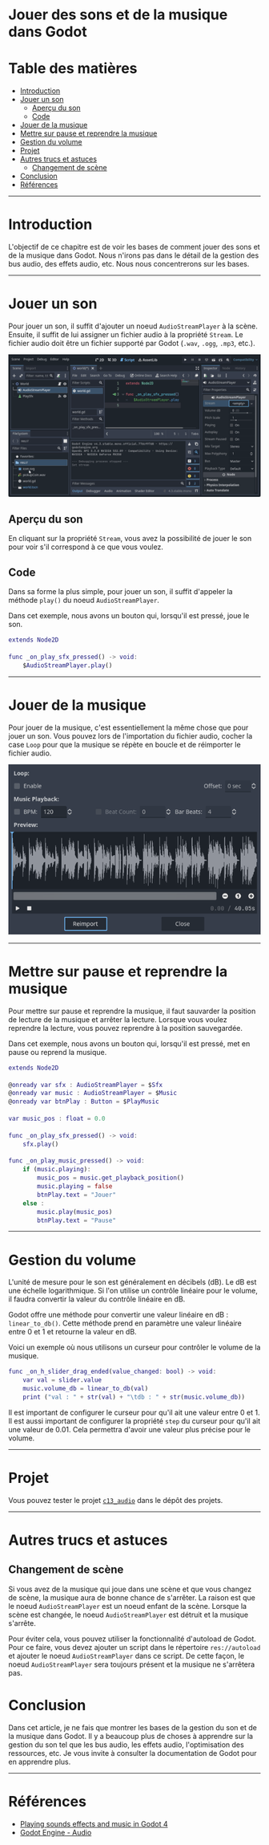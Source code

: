# Jouer des sons et de la musique dans Godot <!-- omit in toc -->

# Table des matières <!-- omit in toc -->
- [Introduction](#introduction)
- [Jouer un son](#jouer-un-son)
	- [Aperçu du son](#aperçu-du-son)
	- [Code](#code)
- [Jouer de la musique](#jouer-de-la-musique)
- [Mettre sur pause et reprendre la musique](#mettre-sur-pause-et-reprendre-la-musique)
- [Gestion du volume](#gestion-du-volume)
- [Projet](#projet)
- [Autres trucs et astuces](#autres-trucs-et-astuces)
	- [Changement de scène](#changement-de-scène)
- [Conclusion](#conclusion)
- [Références](#références)

---
# Introduction
L'objectif de ce chapitre est de voir les bases de comment jouer des sons et de la musique dans Godot. Nous n'irons pas dans le détail de la gestion des bus audio, des effets audio, etc. Nous nous concentrerons sur les bases.

---

# Jouer un son
Pour jouer un son, il suffit d'ajouter un noeud `AudioStreamPlayer` à la scène. Ensuite, il suffit de lui assigner un fichier audio à la propriété `Stream`. Le fichier audio doit être un fichier supporté par Godot (`.wav`, `.ogg`, `.mp3`, etc.).

![alt text](assets/set_stream.gif)

## Aperçu du son
En cliquant sur la propriété `Stream`, vous avez la possibilité de jouer le son pour voir s'il correspond à ce que vous voulez.

## Code
Dans sa forme la plus simple, pour jouer un son, il suffit d'appeler la méthode `play()` du noeud `AudioStreamPlayer`.

Dans cet exemple, nous avons un bouton qui, lorsqu'il est pressé, joue le son.

```gd
extends Node2D

func _on_play_sfx_pressed() -> void:
	$AudioStreamPlayer.play()

```

---

# Jouer de la musique
Pour jouer de la musique, c'est essentiellement la même chose que pour jouer un son. Vous pouvez lors de l'importation du fichier audio, cocher la case `Loop` pour que la musique se répète en boucle et de réimporter le fichier audio.

![alt text](assets/import_music.png)

---

# Mettre sur pause et reprendre la musique
Pour mettre sur pause et reprendre la musique, il faut sauvarder la position de lecture de la musique et arrêter la lecture. Lorsque vous voulez reprendre la lecture, vous pouvez reprendre à la position sauvegardée.

Dans cet exemple, nous avons un bouton qui, lorsqu'il est pressé, met en pause ou reprend la musique.

```gd
extends Node2D

@onready var sfx : AudioStreamPlayer = $Sfx
@onready var music : AudioStreamPlayer = $Music
@onready var btnPlay : Button = $PlayMusic

var music_pos : float = 0.0

func _on_play_sfx_pressed() -> void:
	sfx.play()

func _on_play_music_pressed() -> void:
	if (music.playing):
		music_pos = music.get_playback_position()
		music.playing = false
		btnPlay.text = "Jouer"
	else :
		music.play(music_pos)
		btnPlay.text = "Pause"

```

---

# Gestion du volume
L'unité de mesure pour le son est généralement en décibels (dB). Le dB est une échelle logarithmique. Si l'on utilise un contrôle linéaire pour le volume, il faudra convertir la valeur du contrôle linéaire en dB.

Godot offre une méthode pour convertir une valeur linéaire en dB : `linear_to_db()`. Cette méthode prend en paramètre une valeur linéaire entre 0 et 1 et retourne la valeur en dB.

Voici un exemple où nous utilisons un curseur pour contrôler le volume de la musique.

```gd
func _on_h_slider_drag_ended(value_changed: bool) -> void:
	var val = slider.value
	music.volume_db = linear_to_db(val)
    print ("val : " + str(val) + "\tdb : " + str(music.volume_db))
```

Il est important de configurer le curseur pour qu'il ait une valeur entre 0 et 1. Il est aussi important de configurer la propriété `step` du curseur pour qu'il ait une valeur de 0.01. Cela permettra d'avoir une valeur plus précise pour le volume.

---

# Projet
Vous pouvez tester le projet [`c13_audio`](https://github.com/nbourre/0sw_projets_cours.git) dans le dépôt des projets.

---

# Autres trucs et astuces
## Changement de scène
Si vous avez de la musique qui joue dans une scène et que vous changez de scène, la musique aura de bonne chance de s'arrêter. La raison est que le noeud `AudioStreamPlayer` est un noeud enfant de la scène. Lorsque la scène est changée, le noeud `AudioStreamPlayer` est détruit et la musique s'arrête.

Pour éviter cela, vous pouvez utiliser la fonctionnalité d'autoload de Godot. Pour ce faire, vous devez ajouter un script dans le répertoire `res://autoload` et ajouter le noeud `AudioStreamPlayer` dans ce script. De cette façon, le noeud `AudioStreamPlayer` sera toujours présent et la musique ne s'arrêtera pas.


# Conclusion

Dans cet article, je ne fais que montrer les bases de la gestion du son et de la musique dans Godot. Il y a beaucoup plus de choses à apprendre sur la gestion du son tel que les bus audio, les effets audio, l'optimisation des ressources, etc. Je vous invite à consulter la documentation de Godot pour en apprendre plus.

---

# Références
- [Playing sounds effects and music in Godot 4](https://www.youtube.com/watch?v=N6-2Iwb8xoU)
- [Godot Engine - Audio](https://docs.godotengine.org/en/stable/tutorials/audio/index.html)